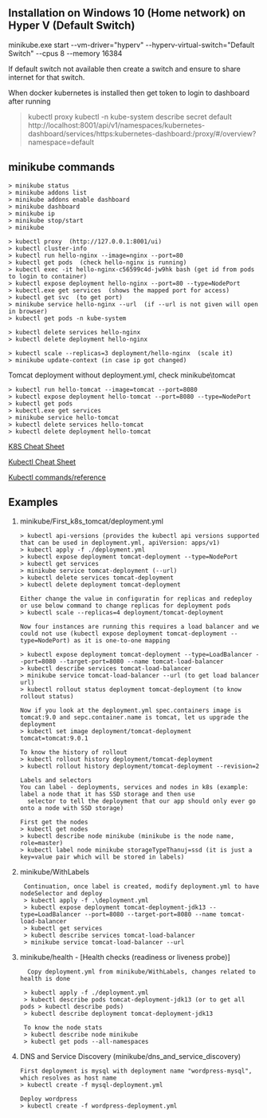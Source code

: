 Installation on Windows 10 (Home network) on Hyper V (Default Switch)
----------------------------------------------------------------------
minikube.exe start --vm-driver="hyperv" --hyperv-virtual-switch="Default Switch" --cpus 8 --memory 16384

If default switch not available then create a switch and ensure to share
internet for that switch.

When docker kubernetes is installed then get token to login to dashboard after running 
> kubectl proxy
> kubectl -n kube-system  describe secret default
http://localhost:8001/api/v1/namespaces/kubernetes-dashboard/services/https:kubernetes-dashboard:/proxy/#/overview?namespace=default

minikube commands
--------------------------

 ```
> minikube status
> minikube addons list
> minikube addons enable dashboard
> minikube dashboard
> minikube ip
> minikube stop/start
> minikube 

> kubectl proxy  (http://127.0.0.1:8001/ui)
> kubectl cluster-info
> kubectl run hello-nginx --image=nginx --port=80
> kubectl get pods  (check hello-nginx is running)
> kubectl exec -it hello-nginx-c56599c4d-jw9hk bash (get id from pods to login to container)
> kubectl expose deployment hello-nginx --port=80 --type=NodePort
> kubectl.exe get services  (shows the mapped port for access)
> kubectl get svc  (to get port)
> minikube service hello-nginx --url  (if --url is not given will open in browser)
> kubectl get pods -n kube-system

> kubectl delete services hello-nginx
> kubectl delete deployment hello-nginx

> kubectl scale --replicas=3 deployment/hello-nginx  (scale it)
> minikube update-context (in case ip got changed)
 ```
 
 Tomcat deployment without deployment.yml, check minikube\tomcat
  ```
  > kubectl run hello-tomcat --image=tomcat --port=8080
  > kubectl expose deployment hello-tomcat --port=8080 --type=NodePort
  > kubectl get pods
  > kubectl.exe get services
  > minikube service hello-tomcat
  > kubectl delete services hello-tomcat
  > kubectl delete deployment hello-tomcat
  ```
[K8S Cheat Sheet](https://design.jboss.org/redhatdeveloper/marketing/kubernetes_cheatsheet/cheatsheet/cheat_sheet/images/kubernetes_cheat_sheet_r1v1.pdf)

[Kubectl Cheat Sheet](https://kubernetes.io/docs/reference/kubectl/cheatsheet/)

[Kubectl commands/reference](https://kubernetes.io/docs/reference/generated/kubectl/kubectl-commands)

Examples
-------------------
1. minikube/First_k8s_tomcat/deployment.yml
      ```
      > kubectl api-versions (provides the kubectl api versions supported that can be used in deployment.yml, apiVersion: apps/v1)
      > kubectl apply -f ./deployment.yml
      > kubectl expose deployment tomcat-deployment --type=NodePort
      > kubectl get services
      > minikube service tomcat-deployment (--url)
      > kubectl delete services tomcat-deployment
      > kubectl delete deployment tomcat-deployment
      
    Either change the value in configuratin for replicas and redeploy or use below command to change replicas for deployment pods
      > kubectl scale --replicas=4 deployment/tomcat-deployment
   
     Now four instances are running this requires a load balancer and we could not use (kubectl expose deployment tomcat-deployment --type=NodePort) as it is one-to-one mapping
   
      > kubectl expose deployment tomcat-deployment --type=LoadBalancer --port=8080 --target-port=8080 --name tomcat-load-balancer
      > kubectl describe services tomcat-load-balancer
      > minikube service tomcat-load-balancer --url (to get load balancer url)
      > kubectl rollout status deployment tomcat-deployment (to know rollout status)
   
     Now if you look at the deployment.yml spec.containers image is tomcat:9.0 and sepc.container.name is tomcat, let us upgrade the deployment 
      > kubectl set image deployment/tomcat-deployment tomcat=tomcat:9.0.1
   
     To know the history of rollout
     > kubectl rollout history deployment/tomcat-deployment
     > kubectl rollout history deployment/tomcat-deployment --revision=2
   
     Labels and selectors
     You can label - deployments, services and nodes in k8s (example: label a node that it has SSD storage and then use
        selector to tell the deployment that our app should only ever go onto a node with SSD storage)
   
      First get the nodes 
      > kubectl get nodes
      > kubectl describe node minikube (minikube is the node name, role=master)
      > kubectl label node minikube storageTypeThanuj=ssd (it is just a key=value pair which will be stored in labels)
      ```
2. minikube/WithLabels
    ```
     Continuation, once label is created, modify deployment.yml to have nodeSelector and deploy
     > kubectl apply -f .\deployment.yml
     > kubectl expose deployment tomcat-deployment-jdk13 --type=LoadBalancer --port=8080 --target-port=8080 --name tomcat-load-balancer
     > kubectl get services
     > kubectl describe services tomcat-load-balancer
     > minikube service tomcat-load-balancer --url
    ```
 3. minikube/health - [Health checks (readiness or liveness probe)]
    ```
      Copy deployment.yml from minikube/WithLabels, changes related to health is done 
      
     > kubectl apply -f ./deployment.yml
     > kubectl describe pods tomcat-deployment-jdk13 (or to get all pods > kubectl describe pods)
     > kubectl describe deployment tomcat-deployment-jdk13
     
     To know the node stats
     > kubectl describe node minikube
     > kubectl get pods --all-namespaces
    ```
4.  DNS and Service Discovery (minikube/dns_and_service_discovery)
    ```
    First deployment is mysql with deployment name "wordpress-mysql", which resolves as host name
    > kubectl create -f mysql-deployment.yml

    Deploy wordpress
    > kubectl create -f wordpress-deployment.yml
   ```
